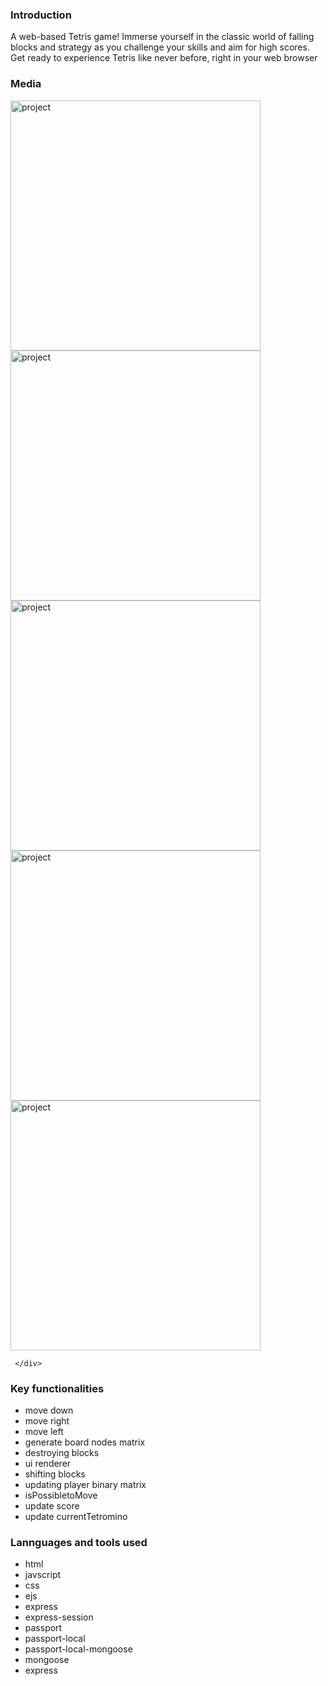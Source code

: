                             
 <h3>Introduction</h3>  
 <p> A web-based Tetris game! Immerse yourself in the classic world of falling blocks and strategy as you challenge your skills and aim for high scores. Get ready to experience Tetris 
    like never before, right in your web browser</p>
     <h3>Media</h3>  
   <div>
       <img width="400" src="https://res.cloudinary.com/diwrxz82u/image/upload/v1705344538/tetris-1.0/one_uyrrfk.png" alt="project">
    
<img   width="400" src="https://res.cloudinary.com/diwrxz82u/image/upload/v1705344540/tetris-1.0/two_ygxhx1.png" alt="project">
 
<img  width="400" src="https://res.cloudinary.com/diwrxz82u/image/upload/v1705344541/tetris-1.0/three_bdfoxu.png" alt="project">
    
<img  width="400" src="https://res.cloudinary.com/diwrxz82u/image/upload/v1705344543/tetris-1.0/four_hhflqb.png" alt="project">
      
<img  width="400" src="https://res.cloudinary.com/diwrxz82u/image/upload/v1705344545/tetris-1.0/five_nauaek.png" alt="project">
    
     </div>
<h3>Key functionalities</h3> 

<ul>
 <li>move down</li>
 <li>move right</li>
 <li>move left</li>
 <li>generate board nodes matrix</li>
 <li>destroying blocks</li>
 <li>ui renderer</li>
 <li>shifting blocks</li>
 <li>updating player binary matrix</li>
 <li>isPossibletoMove</li>
 <li>update score</li>
 <li>update currentTetromino</li>
</ul>

<h3>Lannguages and tools used</h3>
<ul>
 <li>html</li>
 <li>javscript</li>
 <li>css</li><li>ejs</li>
 <li>express</li>
 <li>express-session</li>
 <li>passport</li>
 <li>passport-local</li>
 <li>passport-local-mongoose</li>
 <li>mongoose</li>
 <li>express</li>
</ul>
